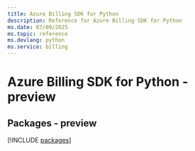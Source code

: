 ```yaml
---
title: Azure Billing SDK for Python
description: Reference for Azure Billing SDK for Python
ms.date: 07/09/2025
ms.topic: reference
ms.devlang: python
ms.service: billing
---
```

# Azure Billing SDK for Python - preview
## Packages - preview
[!INCLUDE [packages](billing-index.md)]